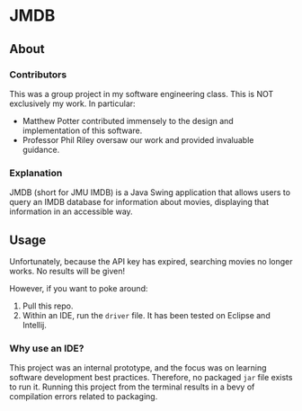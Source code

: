 # JMDB

## About
### Contributors
This was a group project in my software engineering class. This is NOT exclusively my work. In particular:

 - Matthew Potter contributed immensely to the design and implementation of this software.
 - Professor Phil Riley oversaw our work and provided invaluable guidance.

### Explanation
JMDB (short for JMU IMDB) is a Java Swing application that allows users to query an IMDB database for information about movies, displaying that information in an accessible way.

## Usage
Unfortunately, because the API key has expired, searching movies no longer works. No results will be given!

However, if you want to poke around:

 1. Pull this repo.
 2. Within an IDE, run the `driver` file. It has been tested on Eclipse and Intellij.

### Why use an IDE?
This project was an internal prototype, and the focus was on learning software development best practices. Therefore, no packaged `jar` file exists to run it. Running this project from the terminal results in a bevy of compilation errors related to packaging.

